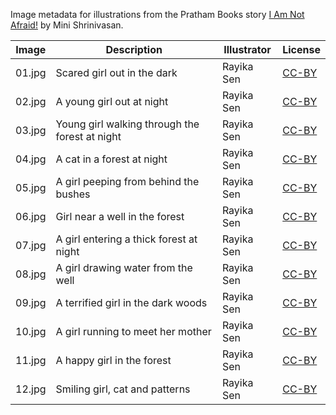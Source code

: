 Image metadata for illustrations from the Pratham Books story [I Am Not Afraid!](https://storyweaver.org.in/stories/959-i-am-not-afraid) by Mini Shrinivasan.

Image | Description | Illustrator | License
----- | ----------- | ----------- | -------
01.jpg | Scared girl out in the dark | Rayika Sen | [CC-BY](https://creativecommons.org/licenses/by/4.0/)
02.jpg | A young girl out at night | Rayika Sen | [CC-BY](https://creativecommons.org/licenses/by/4.0/)
03.jpg | Young girl walking through the forest at night | Rayika Sen | [CC-BY](https://creativecommons.org/licenses/by/4.0/)
04.jpg | A cat in a forest at night | Rayika Sen | [CC-BY](https://creativecommons.org/licenses/by/4.0/)
05.jpg | A girl peeping from behind the bushes | Rayika Sen | [CC-BY](https://creativecommons.org/licenses/by/4.0/)
06.jpg | Girl near a well in the forest  | Rayika Sen | [CC-BY](https://creativecommons.org/licenses/by/4.0/)
07.jpg | A girl entering a thick forest at night | Rayika Sen | [CC-BY](https://creativecommons.org/licenses/by/4.0/)
08.jpg | A girl drawing water from the well | Rayika Sen | [CC-BY](https://creativecommons.org/licenses/by/4.0/)
09.jpg | A terrified girl in the dark woods | Rayika Sen | [CC-BY](https://creativecommons.org/licenses/by/4.0/)
10.jpg | A girl running to meet her mother | Rayika Sen | [CC-BY](https://creativecommons.org/licenses/by/4.0/)
11.jpg | A happy girl in the forest | Rayika Sen | [CC-BY](https://creativecommons.org/licenses/by/4.0/)
12.jpg | Smiling girl, cat and patterns  | Rayika Sen | [CC-BY](https://creativecommons.org/licenses/by/4.0/)
